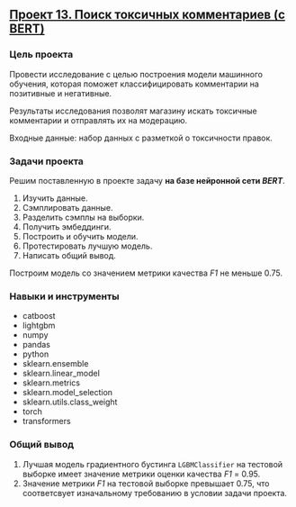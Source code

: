 ## [Проект 13. Поиск токсичных комментариев (с BERT)](13-search-for-toxic-comments--bert--ml-for-texts--nlp.ipynb)


### Цель проекта

Провести исследование с целью построения модели машинного обучения, которая поможет классифицировать комментарии на позитивные и негативные.

Результаты исследования позволят магазину искать токсичные комментарии и отправлять их на модерацию.

Входные данные: набор данных с разметкой о токсичности правок.


### Задачи проекта

Решим поставленную в проекте задачу **на базе нейронной сети *BERT***.

1. Изучить данные.
2. Сэмплировать данные.
3. Разделить сэмплы на выборки.
4. Получить эмбеддинги.
5. Построить и обучить модели.
6. Протестировать лучшую модель.
7. Написать общий вывод.

Построим модель со значением метрики качества *F1* не меньше 0.75.


### Навыки и инструменты

- catboost
- lightgbm
- numpy
- pandas
- python
- sklearn.ensemble
- sklearn.linear_model
- sklearn.metrics
- sklearn.model_selection
- sklearn.utils.class_weight
- torch
- transformers


### Общий вывод

1. Лучшая модель градиентного бустинга `LGBMClassifier` на тестовой выборке имеет значение метрики оценки качества *F1* = 0.95.
2. Значение метрики *F1* на тестовой выборке превышает 0.75, что соответсвует изначальному требованию в условии задачи проекта.

